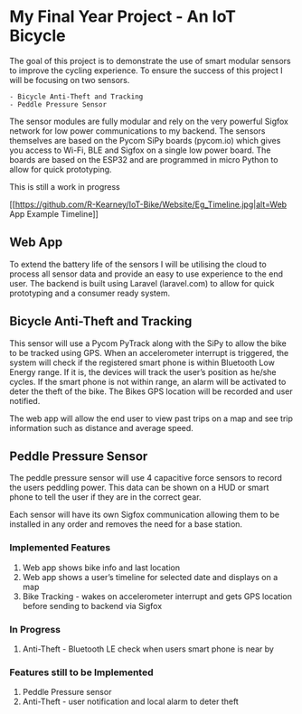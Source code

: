 # My Final Year Project - An IoT Bicycle

The goal of this project is to demonstrate the use of smart modular sensors to improve the cycling experience.
To ensure the success of this project I will be focusing on two sensors.

    - Bicycle Anti-Theft and Tracking
    - Peddle Pressure Sensor

The sensor modules are fully modular and rely on the very powerful Sigfox network for low power communications to my backend. The sensors themselves are based on the Pycom SiPy boards (pycom.io) which gives you access to Wi-Fi, BLE and Sigfox on a single low power board. The boards are based on the ESP32 and are programmed in micro Python to allow for quick prototyping. 

This is still a work in progress

[[https://github.com/R-Kearney/IoT-Bike/Website/Eg_Timeline.jpg|alt=Web App Example Timeline]]

## Web App
To extend the battery life of the sensors I will be utilising the cloud to process all sensor data and provide an easy to use experience to the end user. The backend is built using Laravel (laravel.com) to allow for quick prototyping and a consumer ready system. 


## Bicycle Anti-Theft and Tracking
This sensor will use a Pycom PyTrack along with the SiPy to allow the bike to be tracked using GPS.
When an accelerometer interrupt is triggered, the system will check if the registered smart phone is within Bluetooth Low Energy range. If it is, the devices will track the user’s position as he/she cycles. If the smart phone is not within range, an alarm will be activated to deter the theft of the bike. The Bikes GPS location will be recorded and user notified.

The web app will allow the end user to view past trips on a map and see trip information such as distance and average speed.

## Peddle Pressure Sensor
The peddle pressure sensor will use 4 capacitive force sensors to record the users peddling power. This data can be shown on a HUD or smart phone to tell the user if they are in the correct gear. 

Each sensor will have its own Sigfox communication allowing them to be installed in any order and removes the need for a base station.

### Implemented Features
1. Web app shows bike info and last location
2. Web app shows a user’s timeline for selected date and displays on a map
3. Bike Tracking - wakes on accelerometer interrupt and gets GPS location before sending to backend via Sigfox


### In Progress
1. Anti-Theft - Bluetooth LE check when users smart phone is near by

### Features still to be Implemented
1. Peddle Pressure sensor
2. Anti-Theft - user notification and local alarm to deter theft
